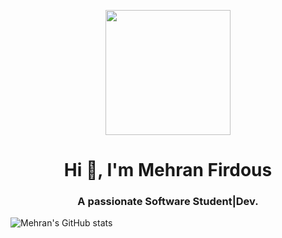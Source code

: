 <p align="center">
<img src="![WiqN](https://user-images.githubusercontent.com/72188268/140018285-e7b7fda3-f8ea-45da-99e1-12534188de5e.gif)" width="200px">
</p>

<h1 align="center">Hi 👋, I'm Mehran Firdous</h1>
<h3 align="center">A passionate Software Student|Dev.</h3>

![Mehran's GitHub stats](https://github-readme-stats.vercel.app/api?username=iamehran&show_icons=true&theme=radical)








